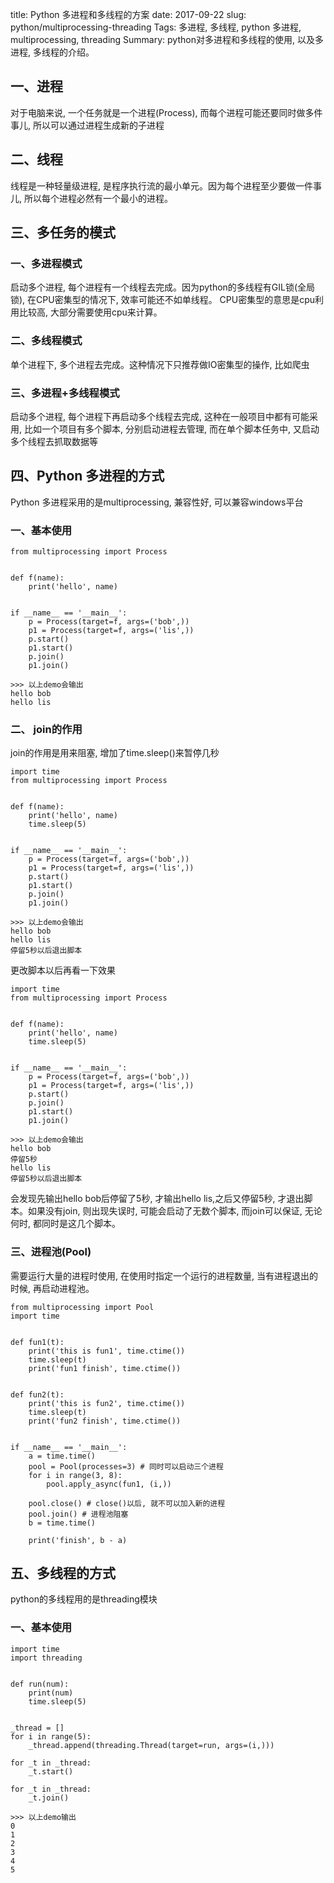 title: Python 多进程和多线程的方案
date: 2017-09-22
slug: python/multiprocessing-threading
Tags: 多进程, 多线程, python 多进程, multiprocessing, threading
Summary: python对多进程和多线程的使用, 以及多进程, 多线程的介绍。

## 一、进程
对于电脑来说, 一个任务就是一个进程(Process), 而每个进程可能还要同时做多件事儿, 所以可以通过进程生成新的子进程

## 二、线程
线程是一种轻量级进程, 是程序执行流的最小单元。因为每个进程至少要做一件事儿, 所以每个进程必然有一个最小的进程。

## 三、多任务的模式
### 一、多进程模式
启动多个进程, 每个进程有一个线程去完成。因为python的多线程有GIL锁(全局锁), 在CPU密集型的情况下, 效率可能还不如单线程。
CPU密集型的意思是cpu利用比较高, 大部分需要使用cpu来计算。
### 二、多线程模式
单个进程下, 多个进程去完成。这种情况下只推荐做IO密集型的操作, 比如爬虫
### 三、多进程+多线程模式
启动多个进程, 每个进程下再启动多个线程去完成, 这种在一般项目中都有可能采用, 比如一个项目有多个脚本, 分别启动进程去管理, 而在单个脚本任务中, 又启动多个线程去抓取数据等

## 四、Python 多进程的方式
Python 多进程采用的是multiprocessing, 兼容性好, 可以兼容windows平台
### 一、基本使用
```
from multiprocessing import Process


def f(name):
    print('hello', name)


if __name__ == '__main__':
    p = Process(target=f, args=('bob',))
    p1 = Process(target=f, args=('lis',))
    p.start()
    p1.start()
    p.join()
    p1.join()

>>> 以上demo会输出
hello bob
hello lis

```

### 二、 join的作用
join的作用是用来阻塞, 增加了time.sleep()来暂停几秒
```
import time
from multiprocessing import Process


def f(name):
    print('hello', name)
    time.sleep(5)


if __name__ == '__main__':
    p = Process(target=f, args=('bob',))
    p1 = Process(target=f, args=('lis',))
    p.start()
    p1.start()
    p.join()
    p1.join()

>>> 以上demo会输出
hello bob
hello lis
停留5秒以后退出脚本
```

更改脚本以后再看一下效果
```
import time
from multiprocessing import Process


def f(name):
    print('hello', name)
    time.sleep(5)


if __name__ == '__main__':
    p = Process(target=f, args=('bob',))
    p1 = Process(target=f, args=('lis',))
    p.start()
    p.join()
    p1.start()
    p1.join()

>>> 以上demo会输出
hello bob
停留5秒
hello lis
停留5秒以后退出脚本
```
会发现先输出hello bob后停留了5秒, 才输出hello lis,之后又停留5秒, 才退出脚本。如果没有join, 则出现失误时, 可能会启动了无数个脚本, 而join可以保证, 无论何时, 都同时是这几个脚本。

### 三、进程池(Pool)
需要运行大量的进程时使用, 在使用时指定一个运行的进程数量, 当有进程退出的时候, 再启动进程池。
```
from multiprocessing import Pool
import time


def fun1(t):
    print('this is fun1', time.ctime())
    time.sleep(t)
    print('fun1 finish', time.ctime())


def fun2(t):
    print('this is fun2', time.ctime())
    time.sleep(t)
    print('fun2 finish', time.ctime())


if __name__ == '__main__':
    a = time.time()
    pool = Pool(processes=3) # 同时可以启动三个进程
    for i in range(3, 8):
        pool.apply_async(fun1, (i,))

    pool.close() # close()以后, 就不可以加入新的进程
    pool.join() # 进程池阻塞
    b = time.time()

    print('finish', b - a)
```

## 五、多线程的方式
python的多线程用的是threading模块

### 一、基本使用
```
import time
import threading


def run(num):
    print(num)
    time.sleep(5)


_thread = []
for i in range(5):
    _thread.append(threading.Thread(target=run, args=(i,)))

for _t in _thread:
    _t.start()

for _t in _thread:
    _t.join()

>>> 以上demo输出
0
1
2
3
4
5
```
